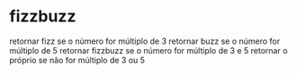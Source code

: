 # fizzbuzz

retornar fizz se o número for múltiplo de 3 
retornar buzz se o número for múltiplo de 5 
retornar fizzbuzz se o número for múltiplo de 3 e 5
retornar o próprio se não for múltiplo de 3 ou 5
